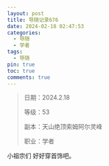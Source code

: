```yaml
---
layout: post
title: 导随记录676
date: 2024-02-18 02:47:53
categories:
  - 导随
  - 学者
tags:
  - 导随
pin: true
toc: true
comments: true
---
```

> 日期：2024.2.18
>
> 等级：53
>
> 副本：天山绝顶索姆阿尔灵峰
>
> 职业：学者

小祖宗们 好好穿首饰吧。